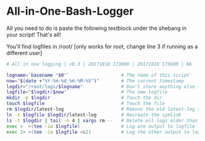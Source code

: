 # All-in-One-Bash-Logger

All you need to do is paste the following textblock under the shebang in your script! That's all!

You'll find logfiles in /root/ [only works for root, change line 3 if running as a different user]

```bash
# All in one logging | v0.3 | 20171018 173600 | 20171018 175600 | Nk

logname=`basename "$0"`                   # The name of this script
now="$(date +"%Y-%m-%d_%H-%M-%S")"        # The current timestamp
logdir="/root/logs/$logname"              # Don't store anything else than logs in here!
logfile="$logdir/$now"                    # The new logfile
mkdir -p $logdir                          # Touch the dir
touch $logfile                            # Touch the file
rm $logdir/latest-log                     # Remove the old latest-log symlink
ln -s $logfile $logdir/latest-log         # Recreate the symlink
ls -t $logdir | tail -n 4 | xargs rm --   # Delete all logs older than the newest 42
exec >  >(tee -ia $logfile)               # Log one output to logfile
exec 2> >(tee -ia $logfile >&2)           # Log the other output to logfile
```
